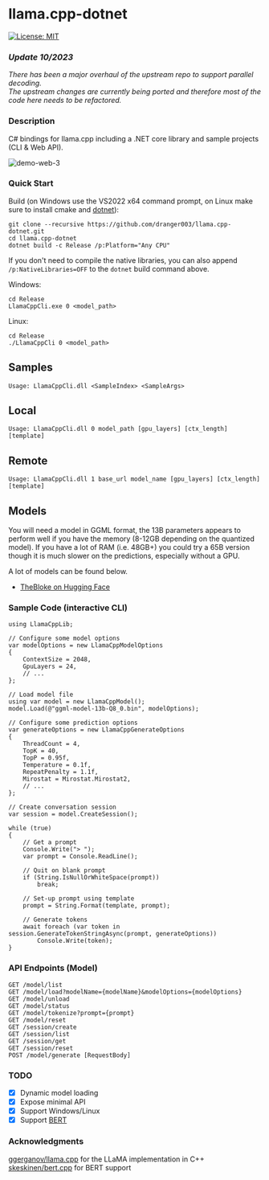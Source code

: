 # llama.cpp-dotnet

[![License: MIT](https://img.shields.io/badge/License-MIT-yellow.svg)](https://opensource.org/licenses/MIT)

### *Update 10/2023*
*There has been a major overhaul of the upstream repo to support parallel decoding.*  
*The upstream changes are currently being ported and therefore most of the code here needs to be refactored.*

### Description

C# bindings for llama.cpp including a .NET core library and sample projects (CLI & Web API).

![demo-web-3](https://github.com/dranger003/llama.cpp-dotnet/assets/1760549/8892a0d7-66b5-4280-9fe4-4a5a868fd0ba)


### Quick Start

Build (on Windows use the VS2022 x64 command prompt, on Linux make sure to install cmake and [dotnet](https://learn.microsoft.com/en-us/dotnet/core/install/linux)):
```
git clone --recursive https://github.com/dranger003/llama.cpp-dotnet.git
cd llama.cpp-dotnet
dotnet build -c Release /p:Platform="Any CPU"
```
If you don't need to compile the native libraries, you can also append `/p:NativeLibraries=OFF` to the `dotnet` build command above.

Windows:
```
cd Release
LlamaCppCli.exe 0 <model_path>
```

Linux:
```
cd Release
./LlamaCppCli 0 <model_path>
```

## Samples
```
Usage: LlamaCppCli.dll <SampleIndex> <SampleArgs>
```
## Local
```
Usage: LlamaCppCli.dll 0 model_path [gpu_layers] [ctx_length] [template]
```
## Remote
```
Usage: LlamaCppCli.dll 1 base_url model_name [gpu_layers] [ctx_length] [template]
```

## Models

You will need a model in GGML format, the 13B parameters appears to perform well if you have the memory (8-12GB depending on the quantized model).
If you have a lot of RAM (i.e. 48GB+) you could try a 65B version though it is much slower on the predictions, especially without a GPU.

A lot of models can be found below.

- [TheBloke on Hugging Face](https://huggingface.co/TheBloke)

### Sample Code (interactive CLI)
```
using LlamaCppLib;

// Configure some model options
var modelOptions = new LlamaCppModelOptions
{
    ContextSize = 2048,
    GpuLayers = 24,
    // ...
};

// Load model file
using var model = new LlamaCppModel();
model.Load(@"ggml-model-13b-Q8_0.bin", modelOptions);

// Configure some prediction options
var generateOptions = new LlamaCppGenerateOptions
{
    ThreadCount = 4,
    TopK = 40,
    TopP = 0.95f,
    Temperature = 0.1f,
    RepeatPenalty = 1.1f,
    Mirostat = Mirostat.Mirostat2,
    // ...
};

// Create conversation session
var session = model.CreateSession();

while (true)
{
    // Get a prompt
    Console.Write("> ");
    var prompt = Console.ReadLine();

    // Quit on blank prompt
    if (String.IsNullOrWhiteSpace(prompt))
        break;

    // Set-up prompt using template
    prompt = String.Format(template, prompt);

    // Generate tokens
    await foreach (var token in session.GenerateTokenStringAsync(prompt, generateOptions))
        Console.Write(token);
}
```

### API Endpoints (Model)
```
GET /model/list
GET /model/load?modelName={modelName}&modelOptions={modelOptions}
GET /model/unload
GET /model/status
GET /model/tokenize?prompt={prompt}
GET /model/reset
GET /session/create
GET /session/list
GET /session/get
GET /session/reset
POST /model/generate [RequestBody]
```

### TODO

- [X] Dynamic model loading
- [X] Expose minimal API
- [X] Support Windows/Linux
- [X] Support [BERT](https://github.com/skeskinen/bert.cpp)

### Acknowledgments
[ggerganov/llama.cpp](https://github.com/ggerganov/llama.cpp) for the LLaMA implementation in C++  
[skeskinen/bert.cpp](https://github.com/skeskinen/bert.cpp) for BERT support

